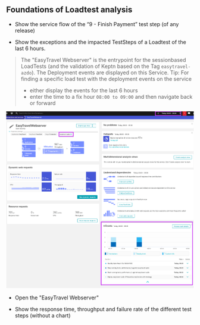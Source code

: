 ## Foundations of Loadtest analysis

- Show the service flow of the “9 - Finish Payment” test step (of any release)

- Show the exceptions and the impacted TestSteps of a Loadtest of the last 6 hours.

> The "EasyTravel Webserver" is the entrypoint for the sessionbased LoadTests (and the validation of Keptn based on the Tag `easytravel-azdo`). The Deployment events are displayed on this Service.
> Tip: For finding a specific load test with the deployment events on the service
> - either display the events for the last 6 hours
> - enter the time to a fix hour `08:00 to 09:00` and then navigate back or forward 

![et-webserver](../../../assets/images/easytrvel-webserver.png)

- Open the "EasyTravel Webserver"  

- Show the response time, throughput and failure rate of the different test steps (without a chart)
